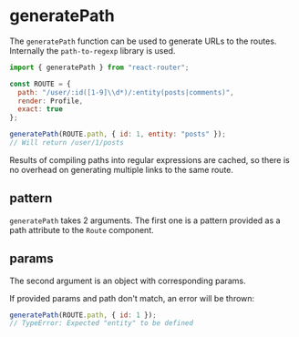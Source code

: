 # generatePath

The `generatePath` function can be used to generate URLs to the routes. Internally the `path-to-regexp` library is used.

```js
import { generatePath } from "react-router";

const ROUTE = {
  path: "/user/:id([1-9]\\d*)/:entity(posts|comments)",
  render: Profile,
  exact: true
};

generatePath(ROUTE.path, { id: 1, entity: "posts" });
// Will return /user/1/posts
```

Results of compiling paths into regular expressions are cached, so there is no overhead on generating multiple links to the same route.

## pattern

`generatePath` takes 2 arguments. The first one is a pattern provided as a path attribute to the `Route` component.

## params

The second argument is an object with corresponding params.

If provided params and path don't match, an error will be thrown:

```js
generatePath(ROUTE.path, { id: 1 });
// TypeError: Expected "entity" to be defined
```
